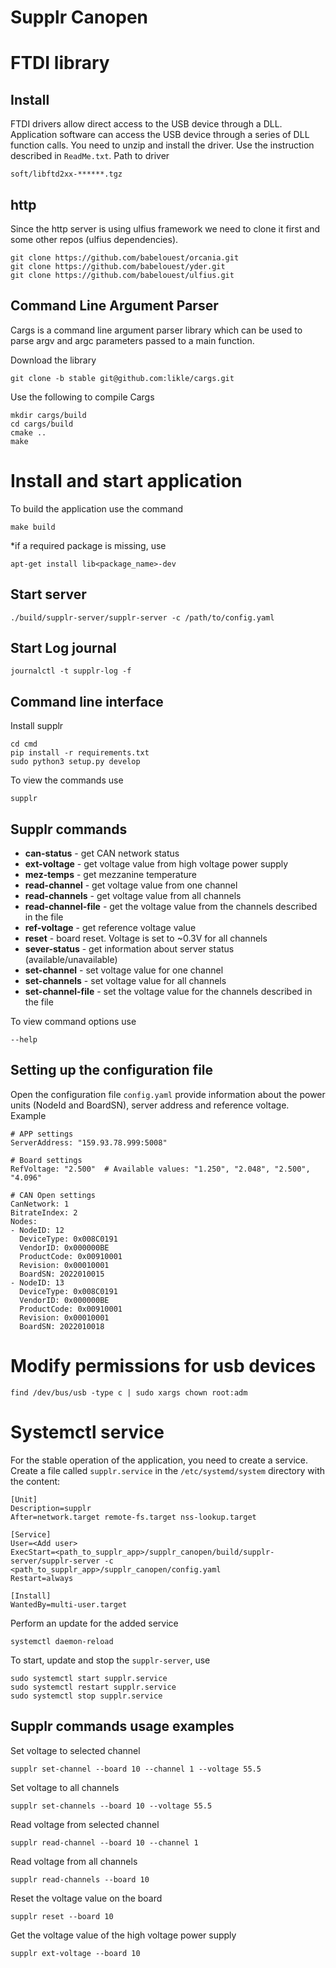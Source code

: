 # Supplr Canopen

# FTDI library
## Install
FTDI drivers allow direct access to the USB device through a DLL. Application software can access the USB device through a series of DLL function calls. You need to unzip and install the driver. Use the instruction described in `ReadMe.txt`. Path to driver
```
soft/libftd2xx-******.tgz
```

## http
Since the http server is using ulfius framework we need to clone it first and some other repos (ulfius dependencies).

```
git clone https://github.com/babelouest/orcania.git
git clone https://github.com/babelouest/yder.git
git clone https://github.com/babelouest/ulfius.git
```

## Command Line Argument Parser
Сargs is a command line argument parser library which can be used to parse argv and argc parameters passed to a main function.

Download the library
```
git clone -b stable git@github.com:likle/cargs.git
```
Use the following to compile Cargs
```
mkdir cargs/build
cd cargs/build
cmake ..
make
```

# Install and start application
To build the application use the command
```
make build
```
*if a required package is missing, use
```
apt-get install lib<package_name>-dev
```

## Start server
```
./build/supplr-server/supplr-server -c /path/to/config.yaml
```

## Start Log journal
```
journalctl -t supplr-log -f
```

## Command line interface
Install supplr
```
cd cmd
pip install -r requirements.txt
sudo python3 setup.py develop

```
To view the commands use
```
supplr
```
## Supplr commands
- **can-status** - get CAN network status
- **ext-voltage** - get voltage value from high voltage power supply
- **mez-temps** - get mezzanine temperature
- **read-channel** - get voltage value from one channel
- **read-channels** - get voltage value from all channels
- **read-channel-file** - get the voltage value from the channels described in the file
- **ref-voltage** - get reference voltage value
- **reset** - board reset. Voltage is set to ~0.3V for all channels
- **sever-status** - get information about server status (available/unavailable)
- **set-channel** - set voltage value for one channel
- **set-channels** - set voltage value for all channels
- **set-channel-file** - set the voltage value for the channels described in the file

To view command options use
```
--help
```
## Setting up the configuration file
Open the configuration file `config.yaml` provide information about the power units (NodeId and BoardSN), server address and reference voltage. Example
```
# APP settings
ServerAddress: "159.93.78.999:5008"

# Board settings
RefVoltage: "2.500"  # Available values: "1.250", "2.048", "2.500", "4.096"

# CAN Open settings
CanNetwork: 1
BitrateIndex: 2
Nodes:
- NodeID: 12
  DeviceType: 0x008C0191
  VendorID: 0x000000BE
  ProductCode: 0x00910001
  Revision: 0x00010001
  BoardSN: 2022010015
- NodeID: 13
  DeviceType: 0x008C0191
  VendorID: 0x000000BE
  ProductCode: 0x00910001
  Revision: 0x00010001
  BoardSN: 2022010018
```

# Modify permissions for usb devices
```
find /dev/bus/usb -type c | sudo xargs chown root:adm
```

# Systemctl service
For the stable operation of the application, you need to create a service. Create a file called `supplr.service` in the `/etc/systemd/system` directory with the content:
```
[Unit]
Description=supplr
After=network.target remote-fs.target nss-lookup.target

[Service]
User=<Add user>
ExecStart=<path_to_supplr_app>/supplr_canopen/build/supplr-server/supplr-server -c <path_to_supplr_app>/supplr_canopen/config.yaml
Restart=always

[Install]
WantedBy=multi-user.target
```
Perform an update for the added service
```
systemctl daemon-reload
```
To start, update and stop the `supplr-server`, use
```
sudo systemctl start supplr.service
sudo systemctl restart supplr.service
sudo systemctl stop supplr.service
```
## Supplr commands usage examples

Set voltage to selected channel
```
supplr set-channel --board 10 --channel 1 --voltage 55.5
```
Set voltage to all channels
```
supplr set-channels --board 10 --voltage 55.5
```
Read voltage from selected channel
```
supplr read-channel --board 10 --channel 1
```
Read voltage from all channels
```
supplr read-channels --board 10
```
Reset the voltage value on the board
```
supplr reset --board 10
```
Get the voltage value of the high voltage power supply
```
supplr ext-voltage --board 10
```
